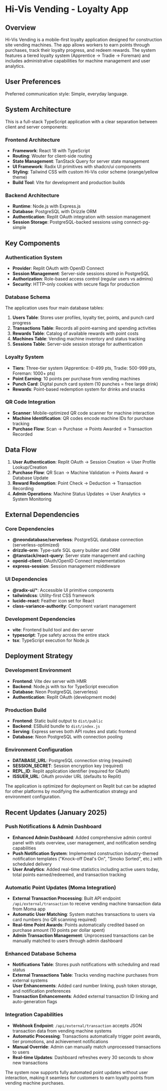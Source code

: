 # Hi-Vis Vending - Loyalty App

## Overview

Hi-Vis Vending is a mobile-first loyalty application designed for construction site vending machines. The app allows workers to earn points through purchases, track their loyalty progress, and redeem rewards. The system features a tiered loyalty system (Apprentice → Tradie → Foreman) and includes administrative capabilities for machine management and user analytics.

## User Preferences

Preferred communication style: Simple, everyday language.

## System Architecture

This is a full-stack TypeScript application with a clear separation between client and server components:

### Frontend Architecture
- **Framework**: React 18 with TypeScript
- **Routing**: Wouter for client-side routing
- **State Management**: TanStack Query for server state management
- **UI Framework**: Radix UI primitives with shadcn/ui components
- **Styling**: Tailwind CSS with custom Hi-Vis color scheme (orange/yellow theme)
- **Build Tool**: Vite for development and production builds

### Backend Architecture
- **Runtime**: Node.js with Express.js
- **Database**: PostgreSQL with Drizzle ORM
- **Authentication**: Replit OAuth integration with session management
- **Session Storage**: PostgreSQL-backed sessions using connect-pg-simple

## Key Components

### Authentication System
- **Provider**: Replit OAuth with OpenID Connect
- **Session Management**: Server-side sessions stored in PostgreSQL
- **Authorization**: Role-based access control (regular users vs admins)
- **Security**: HTTP-only cookies with secure flags for production

### Database Schema
The application uses four main database tables:

1. **Users Table**: Stores user profiles, loyalty tier, points, and punch card progress
2. **Transactions Table**: Records all point-earning and spending activities
3. **Rewards Table**: Catalog of available rewards with point costs
4. **Machines Table**: Vending machine inventory and status tracking
5. **Sessions Table**: Server-side session storage for authentication

### Loyalty System
- **Tiers**: Three-tier system (Apprentice: 0-499 pts, Tradie: 500-999 pts, Foreman: 1000+ pts)
- **Point Earning**: 10 points per purchase from vending machines
- **Punch Card**: Digital punch card system (10 punches = free large drink)
- **Rewards**: Point-based redemption system for drinks and snacks

### QR Code Integration
- **Scanner**: Mobile-optimized QR code scanner for machine interaction
- **Machine Identification**: QR codes encode machine IDs for purchase tracking
- **Purchase Flow**: Scan → Purchase → Points Awarded → Transaction Recorded

## Data Flow

1. **User Authentication**: Replit OAuth → Session Creation → User Profile Lookup/Creation
2. **Purchase Flow**: QR Scan → Machine Validation → Points Award → Database Update
3. **Reward Redemption**: Point Check → Deduction → Transaction Recording
4. **Admin Operations**: Machine Status Updates → User Analytics → System Monitoring

## External Dependencies

### Core Dependencies
- **@neondatabase/serverless**: PostgreSQL database connection (serverless-optimized)
- **drizzle-orm**: Type-safe SQL query builder and ORM
- **@tanstack/react-query**: Server state management and caching
- **openid-client**: OAuth/OpenID Connect implementation
- **express-session**: Session management middleware

### UI Dependencies
- **@radix-ui/***: Accessible UI primitive components
- **tailwindcss**: Utility-first CSS framework
- **lucide-react**: Feather icon set for React
- **class-variance-authority**: Component variant management

### Development Dependencies
- **vite**: Frontend build tool and dev server
- **typescript**: Type safety across the entire stack
- **tsx**: TypeScript execution for Node.js

## Deployment Strategy

### Development Environment
- **Frontend**: Vite dev server with HMR
- **Backend**: Node.js with tsx for TypeScript execution
- **Database**: Neon PostgreSQL (serverless)
- **Authentication**: Replit OAuth (development mode)

### Production Build
- **Frontend**: Static build output to `dist/public`
- **Backend**: ESBuild bundle to `dist/index.js`
- **Serving**: Express serves both API routes and static frontend
- **Database**: Neon PostgreSQL with connection pooling

### Environment Configuration
- **DATABASE_URL**: PostgreSQL connection string (required)
- **SESSION_SECRET**: Session encryption key (required)
- **REPL_ID**: Replit application identifier (required for OAuth)
- **ISSUER_URL**: OAuth provider URL (defaults to Replit)

The application is optimized for deployment on Replit but can be adapted for other platforms by modifying the authentication strategy and environment configuration.

## Recent Updates (January 2025)

### Push Notifications & Admin Dashboard
- **Enhanced Admin Dashboard**: Added comprehensive admin control panel with stats overview, user management, and notification sending capabilities
- **Push Notification System**: Implemented construction industry-themed notification templates ("Knock-off Deal's On", "Smoko Sorted", etc.) with scheduled delivery
- **User Analytics**: Added real-time statistics including active users today, total points earned/redeemed, and transaction tracking

### Automatic Point Updates (Moma Integration)
- **External Transaction Processing**: Built API endpoint `/api/external/transaction` to receive vending machine transaction data from Moma app
- **Automatic User Matching**: System matches transactions to users via card numbers (no QR scanning required)
- **Real-time Point Awards**: Points automatically credited based on purchase amount (10 points per dollar spent)
- **Admin Transaction Management**: Unprocessed transactions can be manually matched to users through admin dashboard

### Enhanced Database Schema
- **Notifications Table**: Stores push notifications with scheduling and read status
- **External Transactions Table**: Tracks vending machine purchases from external systems
- **User Enhancements**: Added card number linking, push token storage, and notification preferences
- **Transaction Enhancements**: Added external transaction ID linking and auto-generation flags

### Integration Capabilities
- **Webhook Endpoint**: `/api/external/transaction` accepts JSON transaction data from vending machine systems
- **Automatic Processing**: Transactions automatically trigger point awards, tier promotions, and achievement notifications
- **Manual Override**: Admin can manually match unprocessed transactions to users
- **Real-time Updates**: Dashboard refreshes every 30 seconds to show new transactions

The system now supports fully automated point updates without user interaction, making it seamless for customers to earn loyalty points from vending machine purchases.